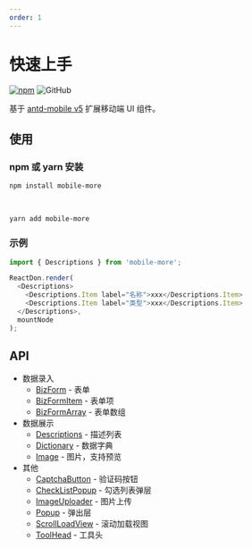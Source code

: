 ```yaml
---
order: 1
---
```


# 快速上手

[![npm][npm]][npm-url] ![GitHub](https://img.shields.io/github/license/doly-dev/mobile-more.svg)

基于 [antd-mobile v5](http://mobile.ant.design/) 扩展移动端 UI 组件。

## 使用

### npm 或 yarn 安装

```shell
npm install mobile-more
```

<br />

```shell
yarn add mobile-more
```

### 示例

```javascript
import { Descriptions } from 'mobile-more';

ReactDon.render(
  <Descriptions>
    <Descriptions.Item label="名称">xxx</Descriptions.Item>
    <Descriptions.Item label="类型">xxx</Descriptions.Item>
  </Descriptions>,
  mountNode
);
```

## API

- 数据录入
  - [BizForm](/components/biz-form/form) - 表单
  - [BizFormItem](/components/biz-form/form-item) - 表单项
  - [BizFormArray](/components/biz-form/form-array) - 表单数组
- 数据展示
  - [Descriptions](/components/descriptions) - 描述列表
  - [Dictionary](/components/dictionary) - 数据字典
  - [Image](/components/image) - 图片，支持预览
- 其他
  - [CaptchaButton](/components/captcha-button) - 验证码按钮
  - [CheckListPopup](/components/check-list-popup) - 勾选列表弹层
  - [ImageUploader](/components/image-uploader) - 图片上传
  - [Popup](/components/popup) - 弹出层
  - [ScrollLoadView](/components/scroll-load-view) - 滚动加载视图
  - [ToolHead](/components/tool-head) - 工具头

[npm]: https://img.shields.io/npm/v/mobile-more.svg
[npm-url]: https://npmjs.com/package/mobile-more
[site]: https://doly-dev.github.io/mobile-more/latest/index.html
